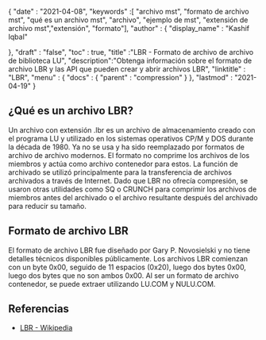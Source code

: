 {
  "date" : "2021-04-08",
  "keywords" :[ "archivo mst", "formato de archivo mst", "qué es un archivo mst", "archivo", "ejemplo de mst", "extensión de archivo mst","extensión", "formato"],
  "author" : {
    "display_name" : "Kashif Iqbal"
	

},
  "draft" : "false",
  "toc" : true,
  "title" :"LBR - Formato de archivo de archivo de biblioteca LU",
  "description":"Obtenga información sobre el formato de archivo LBR y las API que pueden crear y abrir archivos LBR",
  "linktitle" : "LBR",
  "menu" : {
    "docs" : {
      "parent" : "compression"
}
},
  "lastmod" : "2021-04-19"
}

## ¿Qué es un archivo LBR?

Un archivo con extensión .lbr es un archivo de almacenamiento creado con el programa LU y utilizado en los sistemas operativos CP/M y DOS durante la década de 1980. Ya no se usa y ha sido reemplazado por formatos de archivo de archivo modernos. El formato no comprime los archivos de los miembros y actúa como archivo contenedor para estos. La función de archivado se utilizó principalmente para la transferencia de archivos archivados a través de Internet. Dado que LBR no ofrecía compresión, se usaron otras utilidades como SQ o CRUNCH para comprimir los archivos de miembros antes del archivado o el archivo resultante después del archivado para reducir su tamaño.

## Formato de archivo LBR

El formato de archivo LBR fue diseñado por Gary P. Novosielski y no tiene detalles técnicos disponibles públicamente. Los archivos LBR comienzan con un byte 0x00, seguido de 11 espacios (0x20), luego dos bytes 0x00, luego dos bytes que no son ambos 0x00. Al ser un formato de archivo contenedor, se puede extraer utilizando LU.COM y NULU.COM.

## Referencias

* [LBR - Wikipedia](https://en.wikipedia.org/wiki/LBR_(file_format))

